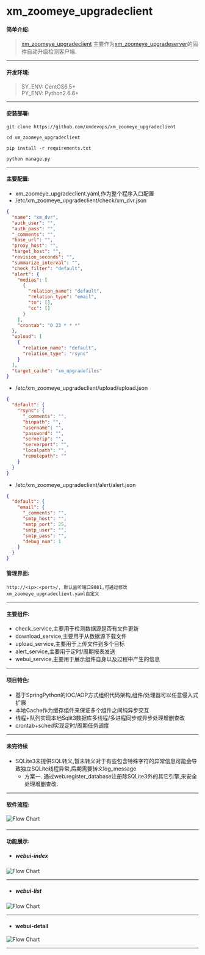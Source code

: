 # xm_zoomeye_upgradeclient
#### 简单介绍:
>[xm_zoomeye_upgradeclient](https://github.com/xmdevops/xm_zoomeye_upgradeclient) 主要作为[xm_zoomeye_upgradeserver]()的固件自动升级检测客户端.

***


#### 开发环境:
> SY_ENV: CentOS6.5+ \
> PY_ENV: Python2.6.6+ 

***

#### 安装部署:
`git clone https://github.com/xmdevops/xm_zoomeye_upgradeclient`

`cd xm_zoomeye_upgradeclient`

`pip install -r requirements.txt`

`python manage.py`

***

#### 主要配置:
* xm_zoomeye_upgradeclient.yaml,作为整个程序入口配置
* /etc/xm_zoomeye_upgradeclient/check/xm_dvr.json
```json
{
  "name": "xm_dvr",
  "auth_user": "",
  "auth_pass": "",
  "_comments": "",
  "base_url": "",
  "proxy_host": "",
  "target_host": "",
  "revision_seconds": "",
  "summarize_interval": "",
  "check_filter": "default",
  "alert": {
    "medias": [
      {
        "relation_name": "default",
        "relation_type": "email",
        "to": [],
        "cc": []
      }
    ],
    "crontab": "0 23 * * *"
  },
  "upload": [
    {
      "relation_name": "default",
      "relation_type": "rsync"
    }
  ],
  "target_cache": "xm_upgradefiles"
}
```
* /etc/xm_zoomeye_upgradeclient/upload/upload.json
```json
{
  "default": {
    "rsync": {
      "_comments": "",
      "binpath": "",
      "username": "",
      "password": "",
      "serverip": "",
      "serverport": "",
      "localpath": "",
      "remotepath": ""
    }
  }
}
```
* /etc/xm_zoomeye_upgradeclient/alert/alert.json
```json
{
  "default": {
    "email": {
      "_comments": "",
      "smtp_host": "",
      "smtp_port": 25,
      "smtp_user": "",
      "smtp_pass": "",
      "debug_num": 1
    }
  }
}
```

#### 管理界面:
`http://<ip>:<port>/, 默认监听端口8081,可通过修改xm_zoomeye_upgradeclient.yaml自定义`

****

#### 主要组件:
* check_service,主要用于检测数据源是否有文件更新
* download_service,主要用于从数据源下载文件
* upload_service,主要用于上传文件到多个目标
* alert_service,主要用于定时/周期报表发送
* webui_service,主要用于展示组件自身以及过程中产生的信息

***

#### 项目特色:
* 基于SpringPython的IOC/AOP方式组织代码架构,组件/处理器可以任意侵入式扩展
* 本地Cache作为缓存组件来保证多个组件之间纯异步交互
* 线程+队列实现本地Sqlit3数据库多线程/多进程同步或异步处理增删查改
* crontab+sched实现定时/周期任务调度

***

#### 未完待续
* SQLite3未提供SQL转义,暂未转义对于有些包含特殊字符的异常信息可能会导致独立SQLite线程异常,后期需要转义log_message
  * 方案一. 通过web.register_database注册除SQLite3外的其它引擎,来安全处理增删查改.

***

#### 软件流程:
![Flow Chart](https://raw.githubusercontent.com/xmdevops/xm_zoomeye_upgradeclient/master/docs/design/flow_chart.png)
#### 

***

#### 功能展示:
* ##### webui-index
![Flow Chart](https://raw.githubusercontent.com/xmdevops/xm_zoomeye_upgradeclient/master/docs/design/webui_index.png)

***

* ##### webui-list
![Flow Chart](https://raw.githubusercontent.com/xmdevops/xm_zoomeye_upgradeclient/master/docs/design/web_list.png)

***

* #### webui-detail
![Flow Chart](https://raw.githubusercontent.com/xmdevops/xm_zoomeye_upgradeclient/master/docs/design/web-detail.png)

***
